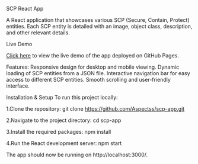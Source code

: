 SCP React App

A React application that showcases various SCP (Secure, Contain, Protect) entities. Each SCP entity is detailed with an image, object class, description, and other relevant details.

Live Demo

[Click here](https://aspectss.github.io/scp-app/) to view the live demo of the app deployed on GitHub Pages.

Features:
Responsive design for desktop and mobile viewing.
Dynamic loading of SCP entities from a JSON file.
Interactive navigation bar for easy access to different SCP entities.
Smooth scrolling and user-friendly interface.


Installation & Setup
To run this project locally:

1.Clone the repository:
git clone https://github.com/Aspectss/scp-app.git

2.Navigate to the project directory:
cd scp-app

3.Install the required packages:
npm install

4.Run the React development server:
npm start

The app should now be running on http://localhost:3000/.

